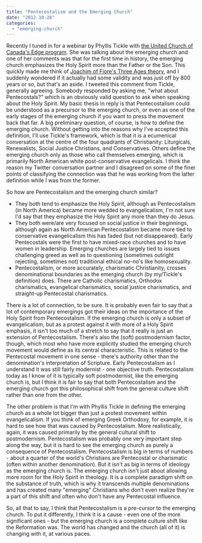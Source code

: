 ```yaml
---
title: "Pentecostalism and the Emerging Church"
date: "2012-10-26"
categories: 
  - "emerging-church"
---
```


Recently I tuned in for a webinar by Phyllis Tickle with [the United Church of Canada's Edge program](http://www.edge-ucc.ca/ "Edge | A Network for Ministry Development"). She was talking about the emerging church and one of her comments was that for the first time in history, the emerging church emphasizes the Holy Spirit more than the Father or the Son. This quickly made me think of [Joachim of Fiore's Three Ages theory](https://en.wikipedia.org/wiki/Joachim_of_Fiore#Theory_of_the_three_ages "Joachim of Fiore - Wikipedia"), and I suddenly wondered if it actually had some validity and was just off by 800 years or so, but that's an aside. I tweeted this comment from Tickle, generally agreeing. Somebody responded by asking me, "what about Pentecostals?" which is an obviously valid question to ask when speaking about the Holy Spirit. My basic thesis in reply is that Pentecostalism could be understood as a precursor to the emerging church, or even as one of the early stages of the emerging church if you want to press the movement back that far. A big preliminary question, of course, is how to define the emerging church. Without getting into the reasons why I've accepted this definition, I'll use Tickle's framework, which is that it is a ecumenical conversation at the centre of the four quadrants of Christianity: Liturgicals, Renewalists, Social Justice Christians, and Conservatives. Others define the emerging church only as those who call themselves emerging, which is primarily North American white post-conservative evangelicals. I think the reason my Twitter conversation partner and I disagreed on some of the finer points of classifying the connection was that he was working from the latter definition while I was from the former.

<!--more-->So how are Pentecostalism and the emerging church similar?

- They both tend to emphasize the Holy Spirit, although as Pentecostalism (in North America) became more wedded to evangelicalism, I'm not sure I'd say that they emphasize the Holy Spirit any more than they do Jesus.
- They both were/are very focused on social justice in their beginnings, although again as North American Pentecostalism became more tied to conservative evangelicalism this has faded (but not disappeared). Early Pentecostals were the first to have mixed-race churches and to have women in leadership. Emerging churches are largely tied to issues challenging greed as well as to questioning (sometimes outright rejecting, sometimes not) traditional ethical no-no's like homosexuality.
- Pentecostalism, or more accurately, charismatic Christianity, crosses denominational boundaries as the emerging church (by my/Tickle's definition) does. There are Catholic charismatics, Orthodox charismatics, evangelical charismatics, social justice charismatics, and straight-up Pentecostal charismatics.

There is a lot of connection, to be sure. It is probably even fair to say that a lot of contemporary emergings got their ideas on the importance of the Holy Spirit from Pentecostalism. If the emerging church is only a subset of evangelicalism, but as a protest against it with more of a Holy Spirit emphasis, it isn't too much of a stretch to say that it really is just an extension of Pentecostalism. There's also the (soft) postmodernism factor, though, which most who have more explicitly studied the emerging church movement would define as its central characteristic. This is related to the Pentecostal movement in one sense - there's authority other than the denomination's interpretation of Scripture. Early Pentecostalism as I understand it was still fairly modernist - one objective truth. Pentecostalism today as I know of it is typically soft postmodernist, like the emerging church is, but I think it is fair to say that both Pentecostalism and the emerging church got this philosophical shift from the general culture shift rather than one from the other.

The other problem is that I'm with Phyllis Tickle in defining the emerging church as a whole lot bigger than just a protest movement within evangelicalism. If you think of emerging Greek Orthodoxy, for example, it is hard to see how that was caused by Pentecostalism. More realistically, again, it was caused primarily by the general cultural shift to postmodernism. Pentecostalism was probably one very important step along the way, but it is hard to see the emerging church as purely a consequence of Pentecostalism. Pentecostalism is big in terms of numbers - about a quarter of the world's Christians are Pentecostal or charismatic (often within another denomination). But it isn't as big in terms of ideology as the emerging church is. The emerging church isn't just about allowing more room for the Holy Spirit in theology. It is a complete paradigm shift on the substance of truth, which is why it transcends multiple denominations and has created many "emerging" Christians who don't even realize they're a part of this shift and often who don't have any Pentecostal influence.

So, all that to say, I think that Pentecostalism is a pre-cursor to the emerging church. To put it differently, I think it is a cause - even one of the more significant ones - but the emerging church is a complete culture shift like the Reformation was. The world has changed and the church (all of it) is changing with it, at various paces.
